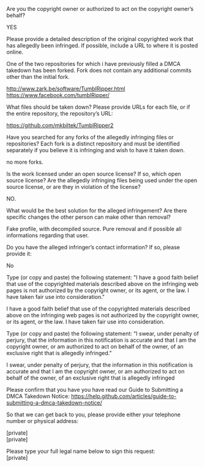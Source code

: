 Are you the copyright owner or authorized to act on the copyright owner’s behalf?

YES

Please provide a detailed description of the original copyrighted work that has allegedly been infringed. If possible, include a URL to where it is posted online.

One of the two repositories for which i have previously filled a DMCA takedown has been forked.
Fork does not contain any additional commits other than the initial fork.

http://www.zark.be/software/TumblRipper.html  
https://www.facebook.com/tumblRipper/

What files should be taken down? Please provide URLs for each file, or if the entire repository, the repository’s URL:

https://github.com/mkbiltek/TumblRipper2

Have you searched for any forks of the allegedly infringing files or repositories? Each fork is a distinct repository and must be identified separately if you believe it is infringing and wish to have it taken down.

no more forks.

Is the work licensed under an open source license? If so, which open source license? Are the allegedly infringing files being used under the open source license, or are they in violation of the license?

NO.

What would be the best solution for the alleged infringement? Are there specific changes the other person can make other than removal?

Fake profile, with decompiled source. Pure removal and if possible all informations regarding that user.

Do you have the alleged infringer’s contact information? If so, please provide it:

No

Type (or copy and paste) the following statement: "I have a good faith belief that use of the copyrighted materials described above on the infringing web pages is not authorized by the copyright owner, or its agent, or the law. I have taken fair use into consideration."

I have a good faith belief that use of the copyrighted materials described above on the infringing web pages is not authorized by the copyright owner, or its agent, or the law. I have taken fair use into consideration.

Type (or copy and paste) the following statement: "I swear, under penalty of perjury, that the information in this notification is accurate and that I am the copyright owner, or am authorized to act on behalf of the owner, of an exclusive right that is allegedly infringed."

I swear, under penalty of perjury, that the information in this notification is accurate and that I am the copyright owner, or am authorized to act on behalf of the owner, of an exclusive right that is allegedly infringed

Please confirm that you have you have read our Guide to Submitting a DMCA Takedown Notice: https://help.github.com/articles/guide-to-submitting-a-dmca-takedown-notice/

So that we can get back to you, please provide either your telephone number or physical address:

[private]  
[private]  

Please type your full legal name below to sign this request:  
[private]  
